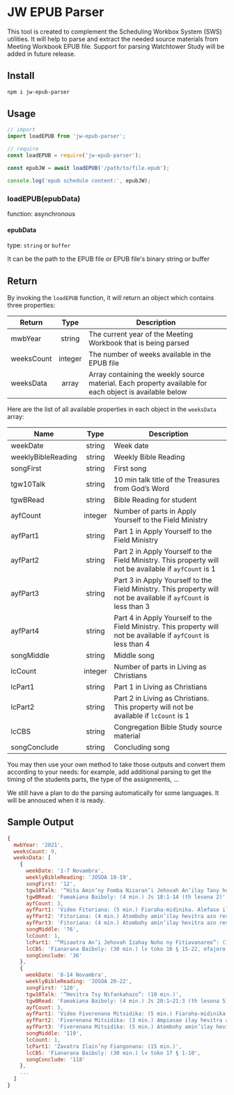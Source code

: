 # JW EPUB Parser

This tool is created to complement the Scheduling Workbox System (SWS) utilities. It will help to parse and extract the needed source materials from Meeting Workbook EPUB file. Support for parsing Watchtower Study will be added in future release.

## Install

```bash
npm i jw-epub-parser
```

## Usage

```js
// import
import loadEPUB from 'jw-epub-parser';

// require
const loadEPUB = require('jw-epub-parser');

const epubJW = await loadEPUB('/path/to/file.epub');

console.log('epub schedule content:', epubJW);
```

### loadEPUB(epubData)

function: asynchronous

#### epubData

type: `string` or `buffer`

It can be the path to the EPUB file or EPUB file's binary string or buffer

## Return

By invoking the `loadEPUB` function, it will return an object which contains three properties:

| Return     |   Type  | Description |
| ---------- | :-----: | ----------- |
| mwbYear    | string  | The current year of the Meeting Workbook that is being parsed |
| weeksCount | integer | The number of weeks available in the EPUB file |
| weeksData  | array   | Array containing the weekly source material. Each property available for each object is available below |


Here are the list of all available properties in each object in the `weeksData` array:

| Name               |  Type   | Description |
| ------------------ | :-----: | ----------- |
| weekDate           | string  | Week date |
| weeklyBibleReading | string  | Weekly Bible Reading |
| songFirst          | string  | First song |
| tgw10Talk          | string  | 10 min talk title of the Treasures from God’s Word |
| tgwBRead           | string  | Bible Reading for student |
| ayfCount           | integer | Number of parts in Apply Yourself to the Field Ministry |
| ayfPart1           | string  | Part 1 in Apply Yourself to the Field Ministry |
| ayfPart2           | string  | Part 2 in Apply Yourself to the Field Ministry. This property will not be available if `ayfCount` is 1 |
| ayfPart3           | string  | Part 3 in Apply Yourself to the Field Ministry. This property will not be available if `ayfCount` is less than 3 |
| ayfPart4           | string  | Part 4 in Apply Yourself to the Field Ministry. This property will not be available if `ayfCount` is less than 4 |
| songMiddle         | string  | Middle song |
| lcCount            | integer | Number of parts in Living as Christians |
| lcPart1            | string  | Part 1 in Living as Christians |
| lcPart2            | string  | Part 2 in Living as Christians. This property will not be available if `lcCount` is 1 |
| lcCBS              | string  | Congregation Bible Study source material |
| songConclude       | string  | Concluding song |


You may then use your own method to take those outputs and convert them according to your needs: for example, add additional parsing to get the timing of the students parts, the type of the assignments, ...

We still have a plan to do the parsing automatically for some languages. It will be annouced when it is ready.

## Sample Output

```js
{
  mwbYear: '2021',
  weeksCount: 9,
  weeksData: [
    {
      weekDate: '1-7 Novambra',
      weeklyBibleReading: 'JOSOA 18-19',
      songFirst: '12',
      tgw10Talk: '“Hita Amin’ny Fomba Nizaran’i Jehovah An’ilay Tany hoe Hendry Izy”: (10 min.)',
      tgwBRead: 'Famakiana Baiboly: (4 min.) Js 18:1-14 (th lesona 2)',
      ayfCount: 3,
      ayfPart1: 'Video Fitoriana: (5 min.) Fiaraha-midinika. Alefaso ilay video hoe Fitoriana: Vaovao Tsara—Sl 37:10, 11. Ajanòny ilay video isaky ny misy fiatoana, ary iaraho midinika ny fanontaniana mipoitra eo.',
      ayfPart2: 'Fitoriana: (4 min.) Atombohy amin’ilay hevitra azo resahina. Atolory Ny Tilikambo Fiambenana No. 2 2021. (th lesona 1)',
      ayfPart3: 'Fitoriana: (4 min.) Atombohy amin’ilay hevitra azo resahina. Miezaha mamaly fanoherana fahita eny amin’ny faritany. (th lesona 11)',
      songMiddle: '76',
      lcCount: 1,
      lcPart1: '“Misaotra An’i Jehovah Izahay Noho ny Fitiavanareo”: (15 min.) Fiaraha-midinika ataon’ny anti-panahy. Alefaso ilay video hoe “Misaotra An’Andriamanitra Mandrakariva Noho ny Aminareo Izahay.” Miresaha hevitra mahaliana iray na roa ao amin’ilay andian-dahatsoratra ao amin’ny jw.org hoe “Fomba Ampiasana ny Fanomezanao.”',
      lcCBS: 'Fianarana Baiboly: (30 min.) lv toko 16 § 15-22, efajoro “Tena Herin’ny Maizina ve Izany”',
      songConclude: '36'
    },
    {
      weekDate: '8-14 Novambra',
      weeklyBibleReading: 'JOSOA 20-22',
      songFirst: '120',
      tgw10Talk: '“Hevitra Tsy Nifankahazo”: (10 min.)',
      tgwBRead: 'Famakiana Baiboly: (4 min.) Js 20:1–21:3 (th lesona 5)',
      ayfCount: 3,
      ayfPart1: 'Video Fiverenana Mitsidika: (5 min.) Fiaraha-midinika. Alefaso ilay video hoe Fiverenana Mitsidika: Baiboly—Ap 21:3, 4. Ajanòny ilay video isaky ny misy fiatoana, ary iaraho midinika ny fanontaniana mipoitra eo.',
      ayfPart2: 'Fiverenana Mitsidika: (3 min.) Ampiasao ilay hevitra azo resahina. (th lesona 12)',
      ayfPart3: 'Fiverenana Mitsidika: (5 min.) Atombohy amin’ilay hevitra azo resahina. Atolory ilay bokikely hoe Ankafizo Mandrakizay ny Fiainana! (th lesona 14)',
      songMiddle: '119',
      lcCount: 1,
      lcPart1: 'Zavatra Ilain’ny Fiangonana: (15 min.)',
      lcCBS: 'Fianarana Baiboly: (30 min.) lv toko 17 § 1-10',
      songConclude: '118'
    },
    ...
  ]
}
```
